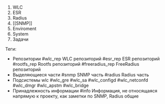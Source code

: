 1. WLC
2. ESR
3. Radius
4. [[SNMP]]
5. Enviroment
6. System
7. Задачи

Теги:
* Репозитории
#wlc_rep WLC репозиторий
#esr_rep ESR репозиторий
#rootfs_rep Rootfs репозиторий
#freeradius_rep FreeRadius репозиторий
* Выделяющиеся части
#snmp SNMP часть
#radius Radius часть
* Подсистемы wlc
#wlc_gre
#wlc_sa
#wlc_configd
#wlc_netconfd
#wlc_dmgr
#wlc_apstm 
#wlc_bridge
* Принадлежность информации
#info Информация, не относящаяся напрямую к проекту, как заметки по SNMP, Radius общие